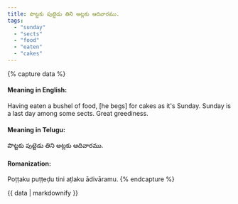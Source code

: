 ```yaml
---
title: పొట్టకు పుట్టెడు తిని అట్లకు ఆదివారము.
tags:
  - "sunday"
  - "sects"
  - "food"
  - "eaten"
  - "cakes"
---
```


{% capture data %}
#### Meaning in English:
Having eaten a bushel of food, [he begs] for cakes as it's Sunday.
Sunday is a last day among some sects.
Great greediness.

#### Meaning in Telugu:
పొట్టకు పుట్టెడు తిని అట్లకు ఆదివారము.

#### Romanization:
Poṭṭaku puṭṭeḍu tini aṭlaku ādivāramu.
{% endcapture %}

{{ data | markdownify }}

